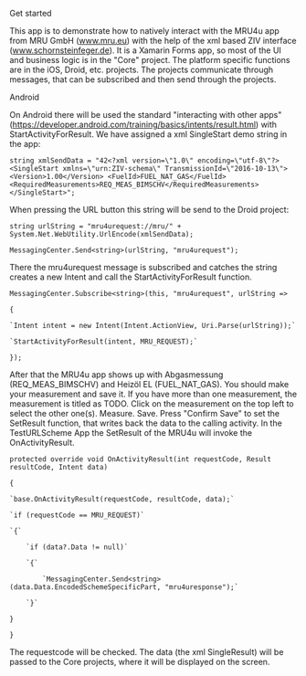 
Get started

This app is to demonstrate how to natively interact with the MRU4u app from MRU GmbH (www.mru.eu) with the help of the xml based ZIV interface (www.schornsteinfeger.de). It is a Xamarin Forms app, so most of the UI and business logic is in the "Core" project. The platform specific functions are in the iOS, Droid, etc. projects. The projects communicate through messages, that can be subscribed and then send through the projects.

Android

On Android there will be used the standard "interacting with other apps" (https://developer.android.com/training/basics/intents/result.html) with StartActivityForResult. We have assigned a xml SingleStart demo string in the app:

`string xmlSendData = "42<?xml version=\"1.0\" encoding=\"utf-8\"?><SingleStart xmlns=\"urn:ZIV-schema\" TransmissionId=\"2016-10-13\"> <Version>1.00</Version> <FuelId>FUEL_NAT_GAS</FuelId> <RequiredMeasurements>REQ_MEAS_BIMSCHV</RequiredMeasurements> </SingleStart>";`

When pressing the URL button this string will be send to the Droid project:

`string urlString = "mru4urequest://mru/" + System.Net.WebUtility.UrlEncode(xmlSendData);`

`MessagingCenter.Send<string>(urlString, "mru4urequest");`

There the mru4urequest message is subscribed and catches the string creates a new Intent and call the StartActivityForResult function.


`MessagingCenter.Subscribe<string>(this, "mru4urequest", urlString =>`

`{`

    `Intent intent = new Intent(Intent.ActionView, Uri.Parse(urlString));`
  
    `StartActivityForResult(intent, MRU_REQUEST);`
  
`});`


After that the MRU4u app shows up with Abgasmessung (REQ_MEAS_BIMSCHV) and Heizöl EL (FUEL_NAT_GAS). You should make your measurement and save it. If you have more than one measurement, the measurement is titled as TODO. Click on the measurement on the top left to select the other one(s). Measure. Save. Press "Confirm Save" to set the SetResult function, that writes back the data to the calling activity.
In the TestURLScheme App the SetResult of the MRU4u will invoke the OnActivityResult.

`protected override void OnActivityResult(int requestCode, Result resultCode, Intent data)`

`{`

    `base.OnActivityResult(requestCode, resultCode, data);`

    `if (requestCode == MRU_REQUEST)`

    `{`

        `if (data?.Data != null)`
    
        `{`
    
            `MessagingCenter.Send<string>(data.Data.EncodedSchemeSpecificPart, "mru4uresponse");`
        
        `}`       
    
`}`

`}`

The requestcode will be checked. The data (the xml SingleResult) will be passed to the Core projects, where it will be displayed on the screen.
